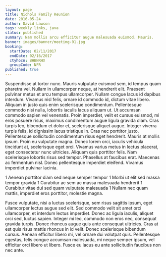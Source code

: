 ```yaml
---
layout: page
title: Nichols Family Reunion
date: 2016-05-24
author: David Lawson
tags: weekly links, java
status: published
summary: Nam mollis arcu efficitur augue malesuada euismod. Mauris.
banner: images/banner/meeting-01.jpg
booking:
  startDate: 02/11/2017
  endDate: 02/16/2017
  ctyhocn: BHBNRHX
  groupCode: NFR
published: true
---
```

Suspendisse at tortor nunc. Mauris vulputate euismod sem, id tempus quam pharetra vel. Nullam in ullamcorper neque, at hendrerit elit. Praesent pulvinar metus et arcu tempus ullamcorper. Nullam congue lacus id dapibus interdum. Vivamus nisl felis, ornare id commodo id, dictum vitae libero. Aliquam in justo quis enim scelerisque condimentum. Pellentesque commodo nisi nulla, lobortis iaculis lacus aliquam ut. Ut accumsan commodo sapien vel venenatis. Proin imperdiet, velit et cursus euismod, mi eros posuere risus, maximus condimentum augue ligula gravida diam. Cras turpis leo, bibendum et dolor et, scelerisque aliquet augue. Integer viverra turpis felis, id dignissim lacus tristique in.
Cras nec porttitor justo. Pellentesque sollicitudin condimentum risus eget hendrerit. Mauris at mollis ipsum. Proin eu vulputate magna. Donec lorem orci, iaculis vehicula tincidunt at, scelerisque eget orci. Vivamus varius metus in lectus placerat, eget consectetur nunc ultricies. Aliquam quis porttitor felis. Nam scelerisque lobortis risus sed tempor. Phasellus at faucibus erat. Maecenas ac fermentum nisl. Donec pellentesque imperdiet eleifend. Vivamus imperdiet pulvinar lacinia.

1 Aenean porttitor diam sed neque semper tempor
1 Morbi ut elit sed massa tempor gravida
1 Curabitur ac sem ac massa malesuada hendrerit
1 Curabitur vitae dui sed quam vulputate malesuada
1 Nullam nec quam mattis, imperdiet eros porttitor, molestie magna.

Fusce vulputate, nisi a luctus scelerisque, sem risus sagittis ipsum, eget ullamcorper lectus augue sed elit. Sed commodo velit sit amet orci ullamcorper, et interdum lectus imperdiet. Donec ac ligula iaculis, aliquet orci sed, luctus sapien. Integer mi leo, commodo non eros nec, consequat gravida turpis. Donec rhoncus augue quis ante consequat ultricies. Cras at est quis risus mattis rhoncus in id velit. Donec scelerisque bibendum cursus. Aenean efficitur libero mi, vel ornare dui volutpat quis. Pellentesque egestas, felis congue accumsan malesuada, mi neque semper ipsum, vel efficitur orci libero ut libero. Fusce eu lacus eu ante sollicitudin faucibus non nec ante.
